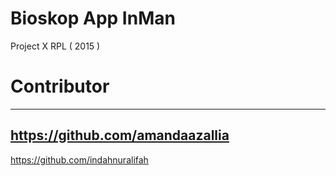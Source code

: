 # Bioskop App InMan
 Project X RPL ( 2015 )


# Contributor
----------------------------------
https://github.com/amandaazallia
----------------------------------
https://github.com/indahnuralifah
